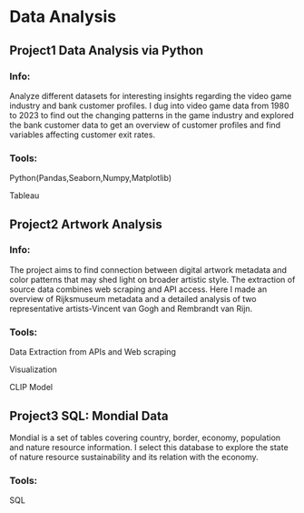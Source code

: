 # Data Analysis
## Project1 Data Analysis via Python
### Info:
Analyze different datasets for interesting insights regarding the video game industry and bank customer profiles. I dug into video game data from 1980 to 2023 to find out the changing patterns in the game industry and explored the bank customer data to get an overview of customer profiles and find variables affecting customer exit rates. 
### Tools:
Python(Pandas,Seaborn,Numpy,Matplotlib)

Tableau

## Project2 Artwork Analysis
### Info:
The project aims to find connection between digital artwork metadata and color patterns that may shed light on broader artistic style. The extraction of source data combines web scraping and API access. Here I made an overview of Rijksmuseum metadata and a detailed analysis of two representative artists-Vincent van Gogh and Rembrandt van Rijn.
### Tools:
Data Extraction from APIs and Web scraping

Visualization

CLIP Model

## Project3 SQL: Mondial Data
Mondial is a set of tables covering country, border, economy, population and nature resource information. I select this database to explore the state of nature resource sustainability and its relation with the economy.
### Tools:
SQL
